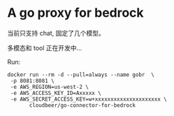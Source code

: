 # A go proxy for bedrock

当前只支持 chat, 固定了几个模型。

多模态和 tool 正在开发中...

Run:

```shell
docker run --rm -d --pull=always --name gobr  \
 -p 8081:8081 \
 -e AWS_REGION=us-west-2 \
 -e AWS_ACCESS_KEY_ID=Axxxxx \
 -e AWS_SECRET_ACCESS_KEY=w+xxxxxxxxxxxxxxxxxxxxx \
       cloudbeer/go-connector-for-bedrock
```
